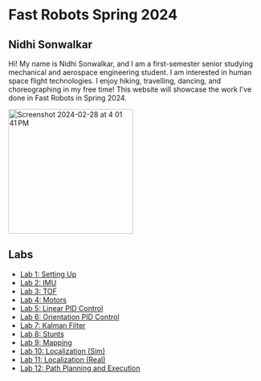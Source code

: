 # Fast Robots Spring 2024

## Nidhi Sonwalkar

Hi! My name is Nidhi Sonwalkar, and I am a first-semester senior studying mechanical and aerospace engineering student. I am interested in human space flight technologies. I enjoy hiking, travelling, dancing, and choreographing in my free time! This website will showcase the work I've done in Fast Robots in Spring 2024.

<img width="248" alt="Screenshot 2024-02-28 at 4 01 41 PM" src="https://github.com/ns14/ns14.github.io/assets/65001356/4181844c-ba95-4ec2-99c4-9c387cd22beb">

## Labs

- [Lab 1: Setting Up](/lab1)
- [Lab 2: IMU](/lab2)
- [Lab 3: TOF](/lab3)
- [Lab 4: Motors](/lab4)
- [Lab 5: Linear PID Control](/lab5)
- [Lab 6: Orientation PID Control](/lab6)
- [Lab 7: Kalman Filter](/lab7)
- [Lab 8: Stunts](/lab8)
- [Lab 9: Mapping](/lab9)
- [Lab 10: Localization (Sim)](/lab10)
- [Lab 11: Localization (Real)](/lab11)
- [Lab 12: Path Planning and Execution](/lab12)
